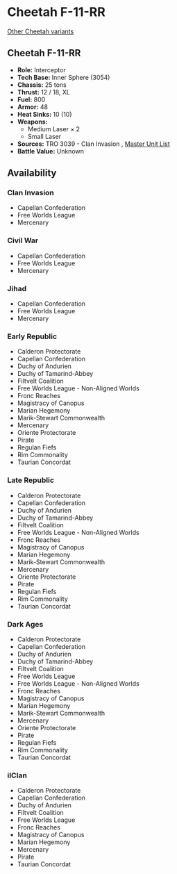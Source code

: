 # Cheetah F-11-RR 

[Other Cheetah variants](../cheetah.md) 

## Cheetah F-11-RR 

- **Role:** Interceptor 
- **Tech Base:** Inner Sphere (3054) 
- **Chassis:** 25 tons 
- **Thrust:** 12 / 18, XL 
- **Fuel:** 800 
- **Armor:** 48 
- **Heat Sinks:** 10 (10) 
- **Weapons:** 
  - Medium Laser × 2 
  - Small Laser 
- **Sources:** TRO 3039 - Clan Invasion , [Master Unit List](http://masterunitlist.info/Unit/Details/574) 
- **Battle Value:** Unknown 

## Availability 

### Clan Invasion 

- Capellan Confederation 
- Free Worlds League 
- Mercenary 

### Civil War 

- Capellan Confederation 
- Free Worlds League 
- Mercenary 

### Jihad 

- Capellan Confederation 
- Free Worlds League 
- Mercenary 

### Early Republic 

- Calderon Protectorate 
- Capellan Confederation 
- Duchy of Andurien 
- Duchy of Tamarind-Abbey 
- Filtvelt Coalition 
- Free Worlds League - Non-Aligned Worlds 
- Fronc Reaches 
- Magistracy of Canopus 
- Marian Hegemony 
- Marik-Stewart Commonwealth 
- Mercenary 
- Oriente Protectorate 
- Pirate 
- Regulan Fiefs 
- Rim Commonality 
- Taurian Concordat 

### Late Republic 

- Calderon Protectorate 
- Capellan Confederation 
- Duchy of Andurien 
- Duchy of Tamarind-Abbey 
- Filtvelt Coalition 
- Free Worlds League - Non-Aligned Worlds 
- Fronc Reaches 
- Magistracy of Canopus 
- Marian Hegemony 
- Marik-Stewart Commonwealth 
- Mercenary 
- Oriente Protectorate 
- Pirate 
- Regulan Fiefs 
- Rim Commonality 
- Taurian Concordat 

### Dark Ages 

- Calderon Protectorate 
- Capellan Confederation 
- Duchy of Andurien 
- Duchy of Tamarind-Abbey 
- Filtvelt Coalition 
- Free Worlds League 
- Free Worlds League - Non-Aligned Worlds 
- Fronc Reaches 
- Magistracy of Canopus 
- Marian Hegemony 
- Marik-Stewart Commonwealth 
- Mercenary 
- Oriente Protectorate 
- Pirate 
- Regulan Fiefs 
- Rim Commonality 
- Taurian Concordat 

### ilClan 

- Calderon Protectorate 
- Capellan Confederation 
- Duchy of Andurien 
- Filtvelt Coalition 
- Free Worlds League 
- Fronc Reaches 
- Magistracy of Canopus 
- Marian Hegemony 
- Mercenary 
- Pirate 
- Taurian Concordat 

